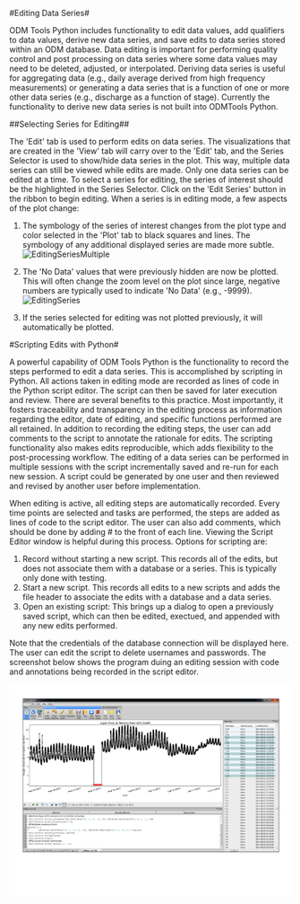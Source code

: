 #Editing Data Series#

ODM Tools Python includes functionality to edit data values, add qualifiers to data values, derive new data series, and save edits to data series stored within an ODM database. Data editing is important for performing quality control and post processing on data series where some data values may need to be deleted, adjusted, or interpolated. Deriving data series is useful for aggregating data (e.g., daily average derived from high frequency measurements) or generating a data series that is a function of one or more other data series (e.g., discharge as a function of stage). Currently the functionality to derive new data series is not built into ODMTools Python.

##Selecting Series for Editing##

The 'Edit' tab is used to perform edits on data series. The visualizations that are created in the 'View' tab will carry over to the 'Edit' tab, and the Series Selector is used to show/hide data series in the plot. This way, multiple data series can still be viewed while edits are made. Only one data series can be edited at a time. To select a series for editing, the series of interest should be the highlighted in the Series Selector. Click on the 'Edit Series' button in the ribbon to begin editing. When a series is in editing mode, a few aspects of the plot change:

   1. The symbology of the series of interest changes from the plot type and color selected in the 'Plot' tab to black squares and lines. The symbology of any additional displayed series are made more subtle. ![EditingSeriesMultiple](images/EditingSeriesMultiple.png)

   1. The 'No Data' values that were previously hidden are now be plotted. This will often change the zoom level on the plot since large, negative numbers are typically used to indicate 'No Data' (e.g., -9999). ![EditingSeries](images/EditingSeries.png)

   1. If the series selected for editing was not plotted previously, it will automatically be plotted.

#Scripting Edits with Python#

A powerful capability of ODM Tools Python is the functionality to record the steps performed to edit a data series. This is accomplished by scripting in Python. All actions taken in editing mode are recorded as lines of code in the Python script editor. The script can then be saved for later execution and review. There are several benefits to this practice. Most importantly, it fosters traceability and transparency in the editing process as information regarding the editor, date of editing, and specific functions performed are all retained. In addition to recording the editing steps, the user can add comments to the script to annotate the rationale for edits. The scripting functionality also makes edits reproducible, which adds flexibility to the post-processing workflow. The editing of a data series can be performed in multiple sessions with the script incrementally saved and re-run for each new session. A script could be generated by one user and then reviewed and revised by another user before implementation.

When editing is active, all editing steps are automatically recorded. Every time points are selected and tasks are performed, the steps are added as lines of code to the script editor. The user can also add comments, which should be done by adding # to the front of each line. Viewing the Script Editor window is helpful during this process. Options for scripting are:  
1. Record without starting a new script. This records all of the edits, but does not associate them with a database or a series. This is typically only done with testing.  
2. Start a new script. This records all edits to a new scripts and adds the file header to associate the edits with a database and a data series.  
3. Open an existing script: This brings up a dialog to open a previously saved script, which can then be edited, exectued, and appended with any new edits performed. 

Note that the credentials of the database connection will be displayed here. The user can edit the script to delete usernames and passwords. The screenshot below shows the program duing an editing session with code and annotations being recorded in the script editor.

![ScriptEditor](images/ScriptEditor.png)
